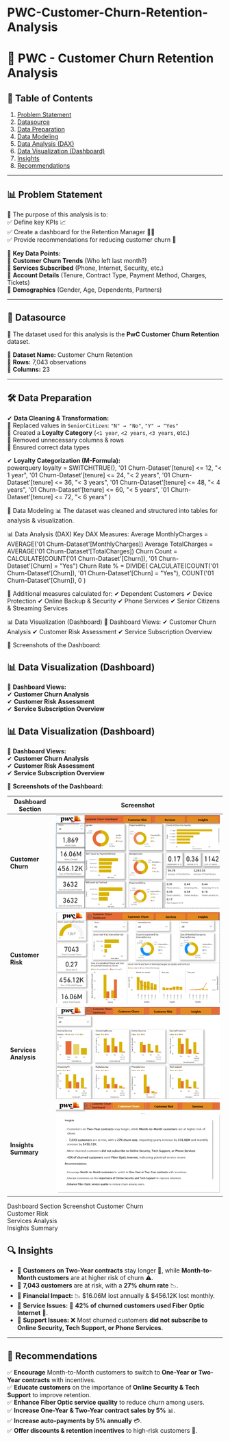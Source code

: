# PWC-Customer-Churn-Retention-Analysis



# 🚀 PWC - Customer Churn Retention Analysis

## 📌 Table of Contents
1. [Problem Statement](#-problem-statement)
2. [Datasource](#-datasource)
3. [Data Preparation](#-data-preparation)
4. [Data Modeling](#-data-modeling)
5. [Data Analysis (DAX)](#-data-analysis-dax)
6. [Data Visualization (Dashboard)](#-data-visualization-dashboard)
7. [Insights](#-insights)
8. [Recommendations](#-recommendations)

---

## 📊 Problem Statement
🔹 The purpose of this analysis is to:  
✅ Define key KPIs 📈  
✅ Create a dashboard for the Retention Manager 👨‍💼  
✅ Provide recommendations for reducing customer churn 🛑  

🔹 **Key Data Points:**  
📌 **Customer Churn Trends** (Who left last month?)  
📌 **Services Subscribed** (Phone, Internet, Security, etc.)  
📌 **Account Details** (Tenure, Contract Type, Payment Method, Charges, Tickets)  
📌 **Demographics** (Gender, Age, Dependents, Partners)  

---

## 📂 Datasource
📍 The dataset used for this analysis is the **PwC Customer Churn Retention** dataset.  

📌 **Dataset Name:** Customer Churn Retention  
📌 **Rows:** 7,043 observations  
📌 **Columns:** 23  

---

## 🛠 Data Preparation
✔ **Data Cleaning & Transformation:**  
🔹 Replaced values in `SeniorCitizen`: `"N" → "No"`, `"Y" → "Yes"`  
🔹 Created a **Loyalty Category** (`<1 year`, `<2 years`, `<3 years`, etc.)  
🔹 Removed unnecessary columns & rows  
🔹 Ensured correct data types  

✔ **Loyalty Categorization (M-Formula):**  
powerquery
loyalty = SWITCH(TRUE(),
    '01 Churn-Dataset'[tenure] <= 12, "< 1 year",
    '01 Churn-Dataset'[tenure] <= 24, "< 2 years",
    '01 Churn-Dataset'[tenure] <= 36, "< 3 years",
    '01 Churn-Dataset'[tenure] <= 48, "< 4 years",
    '01 Churn-Dataset'[tenure] <= 60, "< 5 years",
    '01 Churn-Dataset'[tenure] <= 72, "< 6 years"
)

📐 Data Modeling
📊 The dataset was cleaned and structured into tables for analysis & visualization.

📊 Data Analysis (DAX)
    Key DAX Measures:
    Average MonthlyCharges = AVERAGE('01 Churn-Dataset'[MonthlyCharges])
Average TotalCharges = AVERAGE('01 Churn-Dataset'[TotalCharges])
Churn Count = CALCULATE(COUNT('01 Churn-Dataset'[Churn]), '01 Churn-Dataset'[Churn] = "Yes")
Churn Rate % = DIVIDE(
    CALCULATE(COUNT('01 Churn-Dataset'[Churn]), '01 Churn-Dataset'[Churn] = "Yes"),
    COUNT('01 Churn-Dataset'[Churn]), 
    0
)


📌 Additional measures calculated for:
✔ Dependent Customers
✔ Device Protection
✔ Online Backup & Security
✔ Phone Services
✔ Senior Citizens & Streaming Services

📊 Data Visualization (Dashboard)
📌 Dashboard Views:
✔ Customer Churn Analysis
✔ Customer Risk Assessment
✔ Service Subscription Overview

📸 Screenshots of the Dashboard:
## 📊 Data Visualization (Dashboard)  
📌 **Dashboard Views:**  
✔ **Customer Churn Analysis**  
✔ **Customer Risk Assessment**  
✔ **Service Subscription Overview**  

## 📊 **Data Visualization (Dashboard)**  
📌 **Dashboard Views:**  
✔ **Customer Churn Analysis**  
✔ **Customer Risk Assessment**  
✔ **Service Subscription Overview**  

📸 **Screenshots of the Dashboard**:  

| Dashboard Section | Screenshot |
|-------------------|------------|
| **Customer Churn** | [![Customer Churn](https://github.com/RahulNaik2611/PWC-Customer-Churn-Retention-Analysis/blob/d6eafeea46aa632436ead3a5818da3b534283fbf/PowerBi_DashBoard/Screenshot/CustomerChurn.png)](https://github.com/RahulNaik2611/PWC-Customer-Churn-Retention-Analysis/blob/main/PowerBi_DashBoard/Screenshot/CustomerChurn.png) |
| **Customer Risk** | [![Customer Risk](https://github.com/RahulNaik2611/PWC-Customer-Churn-Retention-Analysis/blob/d6eafeea46aa632436ead3a5818da3b534283fbf/PowerBi_DashBoard/Screenshot/customer%20Risk.png)](https://github.com/RahulNaik2611/PWC-Customer-Churn-Retention-Analysis/blob/main/PowerBi_DashBoard/Screenshot/customer%20Risk.png) |
| **Services Analysis** | [![Services](https://github.com/RahulNaik2611/PWC-Customer-Churn-Retention-Analysis/blob/d6eafeea46aa632436ead3a5818da3b534283fbf/PowerBi_DashBoard/Screenshot/Services.png)](https://github.com/RahulNaik2611/PWC-Customer-Churn-Retention-Analysis/blob/main/PowerBi_DashBoard/Screenshot/Services.png) |
| **Insights Summary** | [![Insights](https://github.com/RahulNaik2611/PWC-Customer-Churn-Retention-Analysis/blob/d6eafeea46aa632436ead3a5818da3b534283fbf/PowerBi_DashBoard/Screenshot/insights.png)](https://github.com/RahulNaik2611/PWC-Customer-Churn-Retention-Analysis/blob/main/PowerBi_DashBoard/Screenshot/insights.png) |



Dashboard Section	Screenshot
Customer Churn	
Customer Risk	
Services Analysis	
Insights Summary	

## 🔍 Insights  
- 🔹 **Customers on Two-Year contracts** stay longer 📅, while **Month-to-Month customers** are at higher risk of churn ⚠️.  
- 🔹 **7,043 customers** are at risk, with a **27% churn rate** 📉.  
- 🔹 **Financial Impact:** 📉 $16.06M lost annually & $456.12K lost monthly.  
- 🔹 **Service Issues:** 📌 **42% of churned customers used Fiber Optic Internet** 🚀.  
- 🔹 **Support Issues:** ❌ Most churned customers **did not subscribe to Online Security, Tech Support, or Phone Services**.  

---

## 🎯 Recommendations  
✅ **Encourage** Month-to-Month customers to switch to **One-Year or Two-Year contracts** with incentives.  
✅ **Educate customers** on the importance of **Online Security & Tech Support** to improve retention.  
✅ **Enhance Fiber Optic service quality** to reduce churn among users.  
✅ **Increase One-Year & Two-Year contract sales by 5%** 📊.  
✅ **Increase auto-payments by 5% annually** 💳.  
✅ **Offer discounts & retention incentives** to high-risk customers 🎁.  


